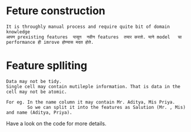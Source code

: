 # Feture construction

    It is throughly manual process and require quite bit of domain knowledge
    आपण prexisting features  पासून  नवीन features  तयार करतो. याने model   चा performance ही imrove होण्यास मदत होते. 

# Feature splliting

    Data may not be tidy.
    Single cell may contain mutileple information. That is data in the cell may not be atomic.

    For eg. In the name column it may contain Mr. Aditya, Mis Priya. 
            So we can split it into the features as Salution (Mr. , Mis) and name (Aditya, Priya).

Have a look on the code for more details.